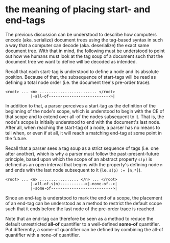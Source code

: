 
<!-- ======================================================================= -->
# the meaning of placing start- and end-tags

The previous discussion can be understood to describe how computers encode
(aka. serialize) document trees using the tag-based syntax in such a way that
a computer can decode (aka. deserialize) the exact same document tree. With
that in mind, the following must be understood to point out how we humans
must look at the tag soup of a document such that the document tree we want
to define will be decoded as intended.

Recall that each start-tag is understood to define a node and its absolute
position. Because of that, the subsequence of start-tags will be read as
defining a total node order (i.e. the document tree's pre-order trace).

```
<root> ... <n> ......................... </root>
           |-all-of--------------------------->|
```

In addition to that, a parser perceives a start-tag as the definition of the
beginning of the node's scope, which is understood to begin with the CE of
that scope and to extend over all-of the nodes subsequent to it. That is,
the node's scope is initially understood to end with the document's last node.
After all, when reaching the start-tag of a node, a parser has no means to
tell when, or even if at all, it will reach a matching end-tag at some point
in the future.

Recall that a parser sees a tag soup as a strict sequence of tags (i.e. one
after another), which is why a parser must follow the past-present-future
principle, based upon which the scope of an abstract property `s(p)` is
defined as an open interval that begins with the property's defining node
`n` and ends with the last node subsequent to it (i.e. `s(p) := [n,*]`).

```
<root> ... <n> ................. </n> ... </root>
           |-all-of-s(n)----------->|-none-of-->|
           |-some-of--------------------------->|
```

Since an end-tag is understood to mark the end of a scope, the placement of
an end-tag can be understood as a method to restrict the default scope such
that it ends before the last node of the pre-order trace is reached.

Note that an end-tag can therefore be seen as a method to reduce the default
unrestricted **all-of** quantifier to a well-defined **some-of** quantifier.
Put differently, a some-of quantifier can be defined by combining the all-of
quantifier with a none-of quantifier.
